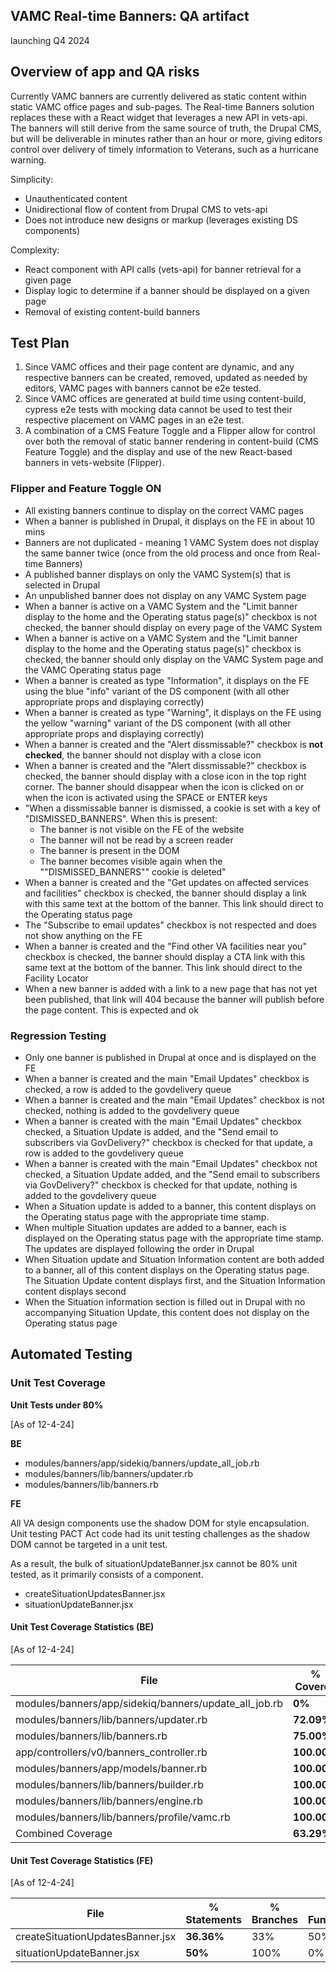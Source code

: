 ## VAMC Real-time Banners: QA artifact

launching Q4 2024

## Overview of app and QA risks

Currently VAMC banners are currently delivered as static content within static VAMC office pages and sub-pages. The Real-time Banners solution replaces these with a React widget that leverages a new API in vets-api. The banners will still derive from the same source of truth, the Drupal CMS, but will be deliverable in minutes rather than an hour or more, giving editors control over delivery of timely information to Veterans, such as a hurricane warning.

Simplicity:
- Unauthenticated content
- Unidirectional flow of content from Drupal CMS to vets-api
- Does not introduce new designs or markup (leverages existing DS components)

Complexity:
- React component with API calls (vets-api) for banner retrieval for a given page
- Display logic to determine if a banner should be displayed on a given page
- Removal of existing content-build banners

## Test Plan

1. Since VAMC offices and their page content are dynamic, and any respective banners can be created, removed, updated as needed by editors, VAMC pages with banners cannot be e2e tested.
2. Since VAMC offices are generated at build time using content-build, cypress e2e tests with mocking data cannot be used to test their respective placement on VAMC pages in an e2e test.
3. A combination of a CMS Feature Toggle and a Flipper allow for control over both the removal of static banner rendering in content-build (CMS Feature Toggle) and the display and use of the new React-based banners in vets-website (Flipper).

### Flipper and Feature Toggle ON
- All existing banners continue to display on the correct VAMC pages
- When a banner is published in Drupal, it displays on the FE in about 10 mins
- Banners are not duplicated - meaning 1 VAMC System does not display the same banner twice (once from the old process and once from Real-time Banners)
- A published banner displays on only the VAMC System(s) that is selected in Drupal
- An unpublished banner does not display on any VAMC System page
- When a banner is active on a VAMC System and the "Limit banner display to the home and the Operating status page(s)" checkbox is not checked, the banner should display on every page of the VAMC System
- When a banner is active on a VAMC System and the "Limit banner display to the home and the Operating status page(s)" checkbox is checked, the banner should only display on the VAMC System page and the VAMC Operating status page
- When a banner is created as type "Information", it displays on the FE using the blue "info" variant of the DS component (with all other appropriate props and displaying correctly)
- When a banner is created as type "Warning", it displays on the FE using the yellow "warning" variant of the DS component (with all other appropriate props and displaying correctly)
- When a banner is created and the "Alert dissmissable?" checkbox is **not checked**, the banner should not display with a close icon
- When a banner is created and the "Alert dissmissable?" checkbox is checked, the banner should display with a close icon in the top right corner. The banner should disappear when the icon is clicked on or when the icon is activated using the SPACE or ENTER keys
- "When a dissmissable banner is dismissed, a cookie is set with a key of "DISMISSED_BANNERS". When this is present:
  * The banner is not visible on the FE of the website
  * The banner will not be read by a screen reader
  * The banner is present in the DOM
  * The banner becomes visible again when the ""DISMISSED_BANNERS"" cookie is deleted"
- When a banner is created and the "Get updates on affected services and facilities" checkbox is checked, the banner should display a link with this same text at the bottom of the banner. This link should direct to the Operating status page
- The "Subscribe to email updates" checkbox is not respected and does not show anything on the FE
- When a banner is created and the "Find other VA facilities near you" checkbox is checked, the banner should display a CTA link with this same text at the bottom of the banner. This link should direct to the Facility Locator
- When a new banner is added with a link to a new page that has not yet been published, that link will 404 because the banner will publish before the page content. This is expected and ok

### Regression Testing
- Only one banner is published in Drupal at once and is displayed on the FE
- When a banner is created and the main "Email Updates" checkbox is checked, a row is added to the govdelivery queue
- When a banner is created and the main "Email Updates" checkbox is not checked, nothing is added to the govdelivery queue
- When a banner is created with the main "Email Updates" checkbox checked, a Situation Update is added, and the "Send email to subscribers via GovDelivery?" checkbox is checked for that update, a row is added to the govdelivery queue
- When a banner is created with the main "Email Updates" checkbox not checked, a Situation Update added, and the "Send email to subscribers via GovDelivery?" checkbox is checked for that update, nothing is added to the govdelivery queue
- When a Situation update is added to a banner, this content displays on the Operating status page with the appropriate time stamp.
- When multiple Situation updates are added to a banner, each is displayed on the Operating status page with the appropriate time stamp. The updates are displayed following the order in Drupal
- When Situation update and Situation Information content are both added to a banner, all of this content displays on the Operating status page. The Situation Update content displays first, and the Situation Information content displays second
- When the Situation information section is filled out in Drupal with no accompanying Situation Update, this content does not display on the Operating status page

## Automated Testing

### Unit Test Coverage

**Unit Tests under 80%**

[As of 12-4-24]

**BE**
- modules/banners/app/sidekiq/banners/update_all_job.rb
- modules/banners/lib/banners/updater.rb 
- modules/banners/lib/banners.rb

**FE**

All VA design components use the shadow DOM for style encapsulation. Unit testing PACT Act code had its unit testing challenges as the shadow DOM cannot be targeted in a unit test.

As a result, the bulk of situationUpdateBanner.jsx cannot be 80% unit tested, as it primarily consists of a <va-banner> component.

- createSituationUpdatesBanner.jsx
- situationUpdateBanner.jsx

#### Unit Test Coverage Statistics (BE)
[As of 12-4-24]

| File                           | % Covered | Lines  | Relevant Lines | Lines Covered | Lines Missed | Avg hits/line |
| ------------------------------ | ----------- | ------ | --------- | ---------- | -------- | ------------ |
|modules/banners/app/sidekiq/banners/update_all_job.rb | **0%** | 56 | 44 | 0 | 44 | 0.0 | 
|modules/banners/lib/banners/updater.rb                | **72.09%** | 80 | 43 | 31 | 12 | 0.91 | 
|modules/banners/lib/banners.rb                        | **75.00%** | 15 | 8 | 6 | 2 | 0.75 | 
|app/controllers/v0/banners_controller.rb              | **100.00%** | 23 | 12 | 12 | 0 | 1.75 | 
|modules/banners/app/models/banner.rb                  | **100.00%** | 53 | 19 | 19 | 0 | 1.79 | 
|modules/banners/lib/banners/builder.rb                | **100.00%** | 41 | 21 | 21 | 0 | 2.19 | 
|modules/banners/lib/banners/engine.rb                 | **100.00%** | 12 | 6 | 6 | 0 | 1.00 | 
|modules/banners/lib/banners/profile/vamc.rb           | **100.00%** | 24 | 5 | 5 | 0 | 1.40 | 
| Combined Coverage | **63.29%** |   |   |   |   |   |

#### Unit Test Coverage Statistics (FE)
[As of 12-4-24]

| File                           | % Statements | % Branches  | % Functions | % Lines |
| ------------------------------ | ----------- | ------ | --------- | ---------- |
| createSituationUpdatesBanner.jsx | **36.36%** | 33% | 50% | 36.36% | 
| situationUpdateBanner.jsx | **50%** | 100% | 0% | 50% | 
